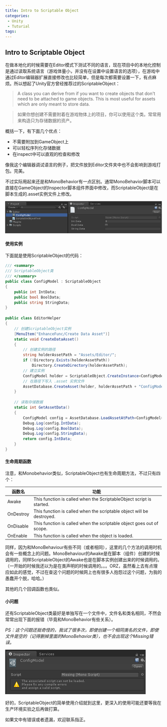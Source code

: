 ```yaml
---
title: Intro to Scriptable Object
categories:
 - Unity
 - Tuturial
tags:
---
```


## Intro to Scriptable Object

在做本地化的时候需要在Editor模式下测试不同的语言，现在项目中的本地化控制是通过读取系统语言（游戏体量小，并没有在设置中设置语言的选项），在游戏中通过Editor编辑器扩展直接修改也比较简单，但是每次都需要设置一下，有点麻烦。所以想起了Unity官方曾经推荐过的ScriptableObject：

>A class you can derive from if you want to create objects that don't need to be attached to game objects. This is most useful for assets which are only meant to store data.

>如果你想创建不需要附着在游戏物体上的项目，你可以使用这个类。常常用来构造只为存储数据的资产。

概括一下，有下面几个优点：
* 不需要附加到GameObject上
* 可以轻松序列化存储数据
* 在inspect中可以直观的检查和修改
	
像我这个编辑器调试语言的例子，把文件放到Editor文件夹中也不会影响到游戏打包。完美。

不过实际用起来还是和MonoBehavior有一点区别。通常MonoBehavior脚本可以直接在GameObject的Inspector脚本组件界面中修改，而ScriptableObject是在脚本生成的.asset实例文件上修改。

![asset实例文件](asset实例文件.png)

#### 使用实例

下面就是使用ScriptableObject的代码：
```csharp
/// <summary>
/// ScriptableObject类
/// </summary>
public class ConfigModel : ScriptableObject
{
	public int IntData;
	public bool BoolData;
	public string StringData;
}
	
public class EditorHelper
{
	// 创建ScriptableObject实例
	[MenuItem("EnhanceFunc/Create Data Asset")]
	static void CreateDataAsset()
	{
		// 创建实例的路径
		string holderAssetPath = "Assets/Editor/";
		if (!Directory.Exists(holderAssetPath))
			Directory.CreateDirectory(holderAssetPath);
		// 建立实例
		ConfigModel holder = ScriptableObject.CreateInstance<ConfigModel>();
		// 在路径下写入 .asset 实例文件
		AssetDatabase.CreateAsset(holder, holderAssetPath + "ConfigModel.asset");
	}
		
	// 读取存储数据
	static int GetAssetData()
	{
		ConfigModel config = AssetDatabase.LoadAssetAtPath<ConfigModel>("Assets/Editor/ConfigModel.asset");
		Debug.Log(config.IntData);
		Debug.Log(config.BoolData);
		Debug.Log(config.StringData);
		return config.IntData;
	}
}
```
#### 生命周期函数

注意，和Monobehavior类似，ScriptableObject也有生命周期方法，不过只有四个：

函数名 | 功能
-------|--------------
Awake |	This function is called when the ScriptableObject script is started.
OnDestroy | This function is called when the scriptable object will be destroyed.
OnDisable | This function is called when the scriptable object goes out of scope.
OnEnable | This function is called when the object is loaded.

同样，因为和MonoBehaviour有些不同（或者相同），这里的几个方法的调用时机会有一些概念上的问题。MonoBehaviour的Awake是在脚本（组件）创建的时候调用的，同样ScriptableObject的Awake也是在脚本实例创建出来的时候调用的。（一开始的时候我还以为是在类声明的时候调用的。。。ORZ，虽然看上去有点理应如此的感觉，不过在查这个问题的时候网上也有很多人抱怨过这个问题，为我的愚蠢开个脱，哈哈。）

其他的几个回调函数也类似。

#### 小问题

还有ScriptableObject类最好是单独写在一个文件中，文件名和类名相同，不然会常常出现下面的报错（毕竟和MonoBehavior有些关系）。

*PS：这个问题还挺奇怪的，我试了很多次，即使创建一个相同类名的文件，即使文件是空的（记得删掉里面的MonoBehavior类），也不会出现这个Missing错误。*

![missing_warning](missing_warning.png)

好的，ScriptableObject的简单使用介绍就到这里，更深入的使用可能还要等我在生产环境实验之后再做打算。

如果文中有错误或者遗漏，欢迎联系指正。
